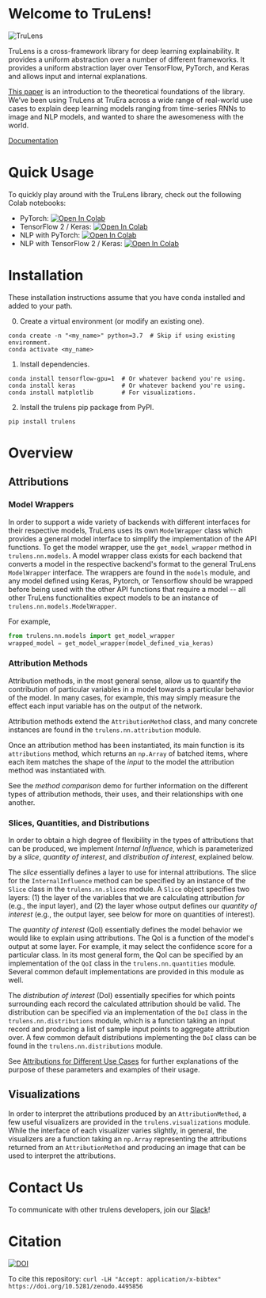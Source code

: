 # Welcome to TruLens!

![TruLens](https://www.trulens.org/Assets/image/Neural_Network_Explainability.png)


TruLens is a cross-framework library for deep learning explainability. It provides a uniform abstraction over a number of different frameworks. It provides a uniform abstraction layer over TensorFlow, PyTorch, and Keras and allows input and internal explanations.

[This paper](https://arxiv.org/abs/1802.03788) is an introduction to the theoretical foundations of the library. We’ve been using TruLens at TruEra across a wide range of real-world use cases to explain deep learning models ranging from time-series RNNs to image and NLP models, and wanted to share the awesomeness with the world.


[Documentation](https://www.trulens.org/)

# Quick Usage
To quickly play around with the TruLens library, check out the following Colab notebooks:

* PyTorch: [![Open In Colab](https://colab.research.google.com/assets/colab-badge.svg)](https://colab.research.google.com/drive/1n77IGrPDO2XpeIVo_LQW0gY78enV-tY9?usp=sharing)
* TensorFlow 2 / Keras: [![Open In Colab](https://colab.research.google.com/assets/colab-badge.svg)](https://colab.research.google.com/drive/1f-ETsdlppODJGQCdMXG-jmGmfyWyW2VD?usp=sharing)
* NLP with PyTorch: [![Open In Colab](https://colab.research.google.com/assets/colab-badge.svg)](https://colab.research.google.com/drive/18GcjsYMkRbxPDDS3J6BEbKnb7AY-1-Wa?usp=sharing)
* NLP with TensorFlow 2 / Keras: [![Open In Colab](https://colab.research.google.com/assets/colab-badge.svg)](https://colab.research.google.com/drive/1K09IvN7cMTkzsnb-uAeA0YQNfDU7Ibhs?usp=sharing)


# Installation

These installation instructions assume that you have conda installed and added to your path.

0. Create a virtual environment (or modify an existing one).
```
conda create -n "<my_name>" python=3.7  # Skip if using existing environment.
conda activate <my_name>
```
1. Install dependencies.
```
conda install tensorflow-gpu=1  # Or whatever backend you're using.
conda install keras             # Or whatever backend you're using.
conda install matplotlib        # For visualizations.
```
2. Install the trulens pip package from PyPI.
```
pip install trulens
```

# Overview

## Attributions

### Model Wrappers

In order to support a wide variety of backends with different interfaces for their respective models, TruLens uses its own `ModelWrapper` class which provides a general model interface to simplify the implementation of the API functions.
To get the model wrapper, use the `get_model_wrapper` method in `trulens.nn.models`. A model wrapper class exists for each backend that converts a model in the respective backend's format to the general TruLens `ModelWrapper` interface. The wrappers are found in the `models` module, and any model defined using Keras, Pytorch, or Tensorflow should be wrapped before being used with the other API functions that require a model -- all other TruLens functionalities expect models to be an instance of `trulens.nn.models.ModelWrapper`.

For example,

```python
from trulens.nn.models import get_model_wrapper
wrapped_model = get_model_wrapper(model_defined_via_keras)
```

### Attribution Methods

Attribution methods, in the most general sense, allow us to quantify the contribution of particular variables in a model towards a particular behavior of the model.
In many cases, for example, this may simply measure the effect each input variable has on the output of the network.

Attribution methods extend the `AttributionMethod` class, and many concrete instances are found in the `trulens.nn.attribution` module.

Once an attribution method has been instantiated, its main function is its `attributions` method, which returns an `np.Array` of batched items, where each item matches the shape of the *input* to the model the attribution method was instantiated with.

See the *method comparison* demo for further information on the different types of attribution methods, their uses, and their relationships with one another.

### Slices, Quantities, and Distributions

In order to obtain a high degree of flexibility in the types of attributions that can be produced, we implement *Internal Influence*, which is parameterized by a *slice*, *quantity of interest*, and *distribution of interest*, explained below.

The *slice* essentially defines a layer to use for internal attributions.
The slice for the `InternalInfluence` method can be specified by an instance of the `Slice` class in the `trulens.nn.slices` module.
A `Slice` object specifies two layers: (1) the layer of the variables that we are calculating attribution *for* (e.g., the input layer), and (2) the layer whose output defines our *quantity of interest* (e.g., the output layer, see below for more on quantities of interest).

The *quantity of interest* (QoI) essentially defines the model behavior we would like to explain using attributions.
The QoI is a function of the model's output at some layer.
For example, it may select the confidence score for a particular class.
In its most general form, the QoI can be specified by an implementation of the `QoI` class in the `trulens.nn.quantities` module.
Several common default implementations are provided in this module as well.

The *distribution of interest* (DoI) essentially specifies for which points surrounding each record the calculated attribution should be valid.
The distribution can be specified via an implementation of the `DoI` class in the `trulens.nn.distributions` module, which is a function taking an input record and producing a list of sample input points to aggregate attribution over.
A few common default distributions implementing the `DoI` class can be found in the `trulens.nn.distributions` module. 

See [Attributions for Different Use Cases](https://trulens.org/attribution_parameterization/) for further explanations of the purpose of these parameters and examples of their usage.

## Visualizations

In order to interpret the attributions produced by an `AttributionMethod`, a few useful visualizers are provided in the `trulens.visualizations` module.
While the interface of each visualizer varies slightly, in general, the visualizers are a function taking an `np.Array` representing the attributions returned from an `AttributionMethod` and producing an image that can be used to interpret the attributions.

# Contact Us
To communicate with other trulens developers, join our [Slack](https://join.slack.com/t/trulens/shared_invite/zt-kbaz6odu-kBWfqewcHMFLm_GNN8eqDA)!

# Citation
[![DOI](https://zenodo.org/badge/DOI/10.5281/zenodo.4495856.svg)](https://doi.org/10.5281/zenodo.4495856)

To cite this repository:
`curl -LH "Accept: application/x-bibtex" https://doi.org/10.5281/zenodo.4495856`
